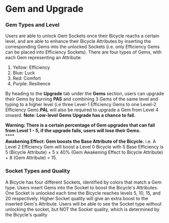 # Gem and Upgrade

### Gem Types and Level <a href="#gem-types-and-level" id="gem-types-and-level"></a>

Users are able to unlock Gem Sockets once their Bicycle reachs a certain level, and are able to enhance their Bicycle Attributes by inserting the corresponding Gems into the unlocked Sockets (i.e. only Efficiency Gems can be placed into Efficiency Sockets). There are four types of Gems, with each Gem representing an Attribute:

1. Yellow: Efficiency
2. Blue: Luck
3. Red: Comfort
4. Purple: Resilience

By heading to the **Upgrade** tab under the **Gems** section, users can upgrade their Gems by burning **PAS** and combining 3 Gems of the same level and typing to a higher level (i.e three Level-1 Efficiency Gems to one Level-2 Efficiency Gem).**PAL** will also be required to upgrade a Gem from Level 4 onward. **Note: Low-level Gems Upgrade has a chance to fail.**

**Warning: There is a certain percentage of Gem upgrades that can fail from Level 1 - 5, if the upgrade fails, users will lose their Gems.**\
****\
**Awakening Effect: Gem boosts the Base Attribute of the Bicycle.** i.e. A Level 2 Efficiency Gem will boost a Level 0 Bicycle with 5 Base Efficiency is 5 (Bicycle Attribute) + 5 x 40% (Gem Awakening Effect to Bicycle Attribute) + 8 (Gem Attribute) = 15.

### Socket Types and Quality <a href="#socket-types-and-quality" id="socket-types-and-quality"></a>

A Bicycle has four different Sockets, identified by colors that match a Gem type. Users insert Gems into the Socket to boost the Bicycle's Attributes. One Socket is unlocked each time the Bicycle reaches levels 5, 10, 15, and 20 respectively. Higher Socket quality will give an extra boost to the inserted Gem's Attribute. Users will be able to see the Socket type without unlocking the socket, but NOT the Socket quality, which is determined by the Bicycle's quality

